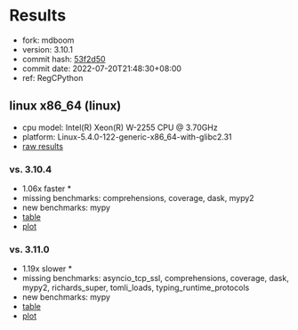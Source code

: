# Results

- fork: mdboom
- version: 3.10.1
- commit hash: [53f2d50](https://github.com/mdboom/cpython/commit/53f2d50)
- commit date: 2022-07-20T21:48:30+08:00
- ref: RegCPython

## linux x86_64 (linux)

- cpu model: Intel(R) Xeon(R) W-2255 CPU @ 3.70GHz
- platform: Linux-5.4.0-122-generic-x86_64-with-glibc2.31
- [raw results](bm-20220720-linux-x86_64-mdboom-RegCPython-3.10.1-53f2d50.json)

### vs. 3.10.4

- 1.06x faster \*
- missing benchmarks: comprehensions, coverage, dask, mypy2
- new benchmarks: mypy
- [table](bm-20220720-linux-x86_64-mdboom-RegCPython-3.10.1-53f2d50-vs-3.10.4.md)
- [plot](bm-20220720-linux-x86_64-mdboom-RegCPython-3.10.1-53f2d50-vs-3.10.4.png)

### vs. 3.11.0

- 1.19x slower \*
- missing benchmarks: asyncio_tcp_ssl, comprehensions, coverage, dask, mypy2, richards_super, tomli_loads, typing_runtime_protocols
- new benchmarks: mypy
- [table](bm-20220720-linux-x86_64-mdboom-RegCPython-3.10.1-53f2d50-vs-3.11.0.md)
- [plot](bm-20220720-linux-x86_64-mdboom-RegCPython-3.10.1-53f2d50-vs-3.11.0.png)

